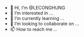 - 👋 Hi, I’m @LECONGHUNG
- 👀 I’m interested in ...
- 🌱 I’m currently learning ...
- 💞️ I’m looking to collaborate on ...
- 📫 How to reach me ...

<!---
LECONGHUNG/LECONGHUNG is a ✨ special ✨ repository because its `README.md` (this file) appears on your GitHub profile.
You can click the Preview link to take a look at your changes.
--->
